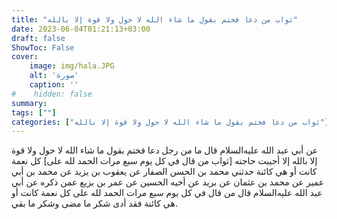 ```yaml
---
title: "ثواب من دعا فختم بقول ما شاء الله لا حول ولا قوة إلا بالله"
date: 2023-06-04T01:21:13+03:00
draft: false
ShowToc: False
cover:
    image: img/hala.JPG
    alt: 'صورة'
    caption: ''
#    hidden: false
summary: 
tags: [""]
categories: ["ثواب من دعا فختم بقول ما شاء الله لا حول ولا قوة إلا بالله"]
---
```

عن أبي عبد الله عليه‌السلام قال ما من
رجل دعا فختم بقول ما شاء الله لا حول ولا قوة إلا بالله إلا أجيبت حاجته
[ثواب من قال في كل يوم سبع مرات الحمد لله على]
كل نعمة كانت أو هي كائنة حدثني محمد بن الحسن الصفار عن يعقوب بن يزيد عن محمد بن أبي عمير عن محمد بن عثمان عن بريد عن أخيه الحسين عن عمر بن بزيع عمن
ذكره عن أبي عبد الله عليه‌السلام قال من قال في كل يوم سبع مرات الحمد
لله على كل نعمة كانت أو هي كائنة فقد أدى شكر ما مضى وشكر ما بقي.

